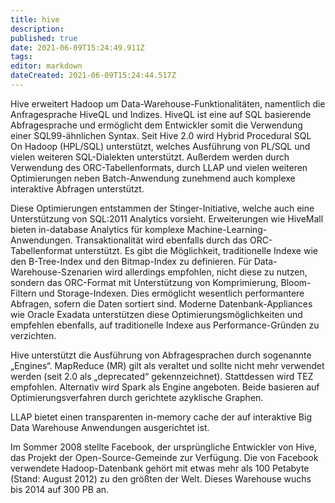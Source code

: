 ```yaml
---
title: hive
description: 
published: true
date: 2021-06-09T15:24:49.911Z
tags: 
editor: markdown
dateCreated: 2021-06-09T15:24:44.517Z
---
```


Hive erweitert Hadoop um Data-Warehouse-Funktionalitäten, namentlich die Anfragesprache HiveQL und Indizes. 
HiveQL ist eine auf SQL basierende Abfragesprache und ermöglicht dem Entwickler somit die Verwendung einer SQL99-ähnlichen Syntax.
Seit Hive 2.0 wird Hybrid Procedural SQL On Hadoop (HPL/SQL) unterstützt, welches Ausführung von PL/SQL und vielen weiteren SQL-Dialekten unterstützt. 
Außerdem werden durch Verwendung des ORC-Tabellenformats, durch LLAP und vielen weiteren Optimierungen neben Batch-Anwendung zunehmend auch komplexe interaktive Abfragen unterstützt. 

Diese Optimierungen entstammen der Stinger-Initiative, welche auch eine Unterstützung von SQL:2011 Analytics vorsieht.
Erweiterungen wie HiveMall bieten in-database Analytics für komplexe Machine-Learning-Anwendungen.
Transaktionalität wird ebenfalls durch das ORC-Tabellenformat unterstützt. Es gibt die Möglichkeit,
traditionelle Indexe wie den B-Tree-Index und den Bitmap-Index zu definieren.
Für Data-Warehouse-Szenarien wird allerdings empfohlen, nicht diese zu nutzen, sondern das ORC-Format mit Unterstützung von Komprimierung,
Bloom-Filtern und Storage-Indexen.
Dies ermöglicht wesentlich performantere Abfragen, sofern die Daten sortiert sind.
Moderne Datenbank-Appliances wie Oracle Exadata unterstützen diese Optimierungsmöglichkeiten und empfehlen ebenfalls,
auf traditionelle Indexe aus Performance-Gründen zu verzichten.

Hive unterstützt die Ausführung von Abfragesprachen durch sogenannte „Engines“. 
MapReduce (MR) gilt als veraltet und sollte nicht mehr verwendet werden (seit 2.0 als „deprecated“ gekennzeichnet). 
Stattdessen wird TEZ empfohlen. Alternativ wird Spark als Engine angeboten. 
Beide basieren auf Optimierungsverfahren durch gerichtete azyklische Graphen.

LLAP bietet einen transparenten in-memory cache der auf interaktive Big Data Warehouse Anwendungen ausgerichtet ist.

Im Sommer 2008 stellte Facebook, der ursprüngliche Entwickler von Hive, das Projekt der Open-Source-Gemeinde zur Verfügung.
Die von Facebook verwendete Hadoop-Datenbank gehört mit etwas mehr als 100 Petabyte (Stand: August 2012) zu den größten der Welt.
Dieses Warehouse wuchs bis 2014 auf 300 PB an. 